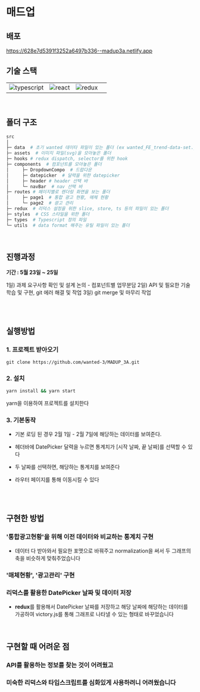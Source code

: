 # 매드업

## 배포
https://628e7d5391f3252a6497b336--madup3a.netlify.app

## 기술 스택

|                                                                                                                                            |                                                                                                                          |                                                                                                                                 |     |
| :----------------------------------------------------------------------------------------------------------------------------------------: | :----------------------------------------------------------------------------------------------------------------------: | :-----------------------------------------------------------------------------------------------------------------------------: | :-: |
| <img src="https://img.shields.io/badge/typescript-3178C6.svg?style=for-the-badge&logo=typescript&logoColor=white%22%3E" alt="typescript"/> | <img src="https://img.shields.io/badge/React-61DAFB?style=for-the-badge&logo=react&logoColor=black%22/%3E" alt="react"/> | <img src="https://img.shields.io/badge/redux-%23593d88.svg?style=for-the-badge&logo=redux&logoColor=white%22/%3E" alt="redux"/> |

<br/>

## 폴더 구조

```sh
src
│
├─ data  # 초기 wanted 데이타 파일이 있는 폴더 (ex wanted_FE_trend-data-set.json)
├─ assets  # 이미지 파일(svg)을 모아놓은 폴더
├─ hooks # redux dispatch, selector를 위한 hook
├─ components  # 컴포넌트를 모아놓은 폴더
│     ├─ DropdownCompo  # 드랍다운
│     ├─ datepicker  # 달력을 위한 datepicker
│     ├─ header # header 선택 바
│     └─ navBar  # nav 선택 바
├─ routes # 페이지별로 렌더링 화면을 보는 폴더
│     ├─ page1  # 통합 광고 현황, 매체 현황
│     └─ page2  # 광고 관리
├─ redux  # 리덕스 설정을 위한 slice, store, ts 등의 파일이 있는 폴더
├─ styles  # CSS 스타일을 위한 폴더
├─ types  # Typescript 정의 파일
└─ utils  # data format 해주는 유틸 파일이 있는 폴더

```

<br/>

## 진행과정

**기간 : 5월 23일 ~ 25일**

1일) 과제 요구사항 확인 및 설계 논의 - 컴포넌트별 업무분담
2일) API 및 필요한 기술 학습 및 구현, git 에러 해결 및 작업
3일) git merge 및 마무리 작업

<br/><br/>

## 실행방법

### 1. 프로젝트 받아오기

```
git clone https://github.com/wanted-3/MADUP_3A.git
```

### 2. 설치

```sh
yarn install && yarn start
```

yarn을 이용하여 프로젝트를 설치한다

### 3. 기본동작

- 기본 로딩 된 경우 2월 1일 - 2월 7일에 해당하는 데이터를 보여준다.
- 헤더바에 DatePicker 달력을 누르면 통계치가 [시작 날짜, 끝 날짜]를 선택할 수 있다
- 두 날짜를 선택하면, 해당하는 통계치를 보여준다
- 라우터 페이지를 통해 이동시킬 수 있다

  <br/><br/>

## 구현한 방법

### '통합광고현황'을 위해 이전 데이터와 비교하는 통계치 구현

- 데이터 다 받아와서 필요한 포맷으로 바꿔주고 normalization을 써서 두 그래프의 축을 비슷하게 맞춰주었습니다

### '매체현황', '광고관리' 구현

### 리덕스를 활용한 DatePicker 날짜 및 데이터 저장

- **redux**를 활용해서 DatePicker 날짜를 저장하고 해당 날짜에 해당하는 데이터를 가공하여 victory.js를 통해 그래프로 나타낼 수 있는 형태로 바꾸었습니다

<br/>

## 구현할 때 어려운 점

### API를 활용하는 정보를 찾는 것이 어려웠고

### 미숙한 리덕스와 타입스크립트를 심화있게 사용하려니 어려웠습니다
